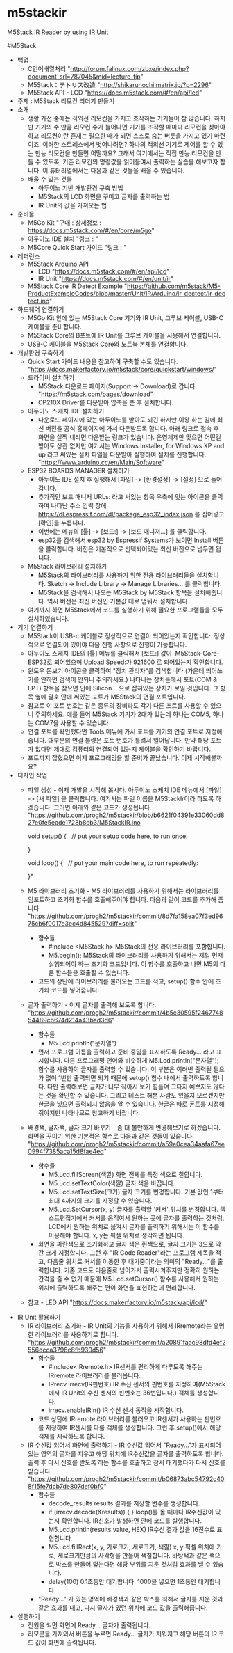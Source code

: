 # m5stackir
M5Stack IR  Reader by using IR Unit

#M5Stack 

- 백업
  - C언어배열처리
    "http://forum.falinux.com/zbxe/index.php?document_srl=787045&mid=lecture_tip"
  - M5Stack：テトリス改造
    "http://shikarunochi.matrix.jp/?p=2296"
  - M5Stack API - LCD
    "https://docs.m5stack.com/#/en/api/lcd"
- 주제 : M5Stack 리모컨 리더기 만들기
- 소개
  - 생활 가전 중에는 적외선 리모컨을 가지고 조작하는 기기들이 참 많습니다. 하지만 기기의 수 만큼 리모컨 수가 늘어나면 기기를 조작할 때마다 리모컨을 찾아야 하고 리모컨이란 존재는 필요한 때가 되면 스스로 숨는 버릇을 가지고 있기 마련이죠. 이러한 스트레스에서 벗어나려면? 하나의 적외선 기기로 제어를 할 수 있는 만능 리모컨을 만들면 어떨까요? 그래서 여기에서는 직접 만능 리모컨을 만들 수 있도록, 기존 리모컨의 명령값을 읽어들여서 출력하는 실습을 해보고자 합니다. 이 튜터리얼에서는 다음과 같은 것들을 배울 수 있습니다.
  - 배울 수 있는 것들
    - 아두이노 기반 개발환경 구축 방법
    - M5Stack의 LCD 화면을 꾸미고 글자를 출력하는 법
    - IR Unit의 값을 가져오는 법
- 준비물
  - M5Go Kit
    "구매 : 
    상세정보 : 
    https://docs.m5stack.com/#/en/core/m5go"
  - 아두이노 IDE 설치
    "링크 : "
  - M5Core Quick Start 가이드
    "링크 : "
- 레퍼런스
  - M5Stack Arduino API
    - LCD
      "https://docs.m5stack.com/#/en/api/lcd"
    - IR Unit
      "https://docs.m5stack.com/#/en/unit/ir"
  - M5Stack Core IR Detect Example 
    "https://github.com/m5stack/M5-ProductExampleCodes/blob/master/Unit/IR/Arduino/ir_dectect/ir_dectect.ino"
- 하드웨어 연결하기
  - M5Go Kit 안에 있는 M5Stack Core 기기와 IR Unit, 그루브 케이블, USB-C 케이블을 준비합니다.
  - M5Stack Core의 B포트에 IR Unit를 그루브 케이블을 사용해서 연결합니다.
  - USB-C 케이블을 M5Stack Core와 노트북 본체를 연결합니다.
- 개발환경 구축하기
  - Quick Start 가이드 내용을 참고하여 구축할 수도 있습니다.
    "https://docs.makerfactory.io/m5stack/core/quickstart/windows/"
  - 드라이버 설치하기
    - M5Stack 다운로드 페이지(Support -> Download)로 갑니다.
      "https://m5stack.com/pages/download"
    - CP210X Driver를 다운받아 압축을 푼 후 설치합니다.
  - 아두이노 스케치 IDE 설치하기
    - 다운로드 페이지에 있는 아두이노를 받아도 되긴 하지만 이왕 하는 김에 최신 버전을 공식 홈페이지에 가서 다운받도록 합니다. 아래 링크로 접속 후 화면을 살짝 내리면 다운받는 링크가 있습니다. 운영체제만 맞으면 어떤걸 받아도 상관 없지만 여기서는 Windows Installer, for Windows XP and up 라고 써있는 설치 파일을 다운받아 실행하여 설치를 진행합니다.
      "https://www.arduino.cc/en/Main/Software"
  - ESP32 BOARDS MANAGER 설치하기
    - 아두이노 IDE 설치 후 실행해서 [파일] -> [환경설정] -> [설정] 으로 들어갑니다.
    - 추가적인 보드 매니저 URLs: 라고 써있는 항목 우측에 잇는 아이콘을 클릭하여 나타난 주소 입력 창에 https://dl.espressif.com/dl/package_esp32_index.json 를 집어넣고 [확인]을 누릅니다.
    - 이번에는 메뉴의 [툴] -> [보드:] -> [보드 매니저...] 를 클릭합니다.
    - esp32를 검색해서 esp32 by Espressif Systems가 보이면 Install 버튼을 클릭합니다. 버전은 기본적으로 선택되어있는 최신 버전으로 냅두면 됩니다.
  - M5Stack 라이브러리 설치하기
    - M5Stack의 라이브러리를 사용하기 위한 전용 라이브러리들을 설치합니다. Sketch -> Include Library -> Manage Libraries... 를 클릭합니다.
    - M5Stack을 검색해서 나오는 M5Stack by M5Stack 항목을 설치해줍니다. 역시 버전은 최신 버전인 기본값 대로 냅둬서 설치합니다.
  - 여기까지 하면 M5Stack에서 코드를 실행하기 위해 필요한 프로그램들을 모두 설치하였습니다.
- 기기 연결하기
  - M5Stack이 USB-c 케이블로 정상적으로 연결이 되어있는지 확인합니다. 정상적으로 연결되어 있어야 다음 진행 사항으로 진행이 가능합니다.
  - 아두이노 스케치 IDE의 [툴] 메뉴를 클릭해서 [보드:] 값이  M5Stack-Core-ESP32로 되어있으며 Upload Speed:가 921600 로 되어있는지 확인합니다.
  - 윈도우 돋보기 아이콘을 클릭하여 "장치 관리자"를 검색합니다.(가운데 띄어쓰기를 안하면 검색이 안되니 주의하세요.) 나타나는 장치들에서 포트(COM & LPT) 항목을 찾으면 안에 Silicon .. 으로 잡혀있는 장치가 보일 것입니다. 그 항목 옆에 괄호 안에 써있는 포트가 M5Stack의 연결 포트입니다.
  - 참고로 이 포트 번호는 같은 종류의 장비라도 각기 다른 포트를 사용할 수 있으니 주의하세요. 예를 들어 M5Stack 기기가 2대가 있는데 하나는 COM5, 하나는 COM7을 사용할 수 있습니다.
  - 연결 포트를 확인했다면 Tools 메뉴에 가서 포트를 기기의 연결 포트로 지정해줍니다. 대부분의 연결 불량은 포트 번호가 틀려서 일어납니다. 만약 해당 포트가 없다면 제대로 컴퓨터와 연결되어 있는지 케이블을 확인하기 바랍니다.
  - 포트까지 잡혔으면 이제 프로그래밍을 할 준비가 끝났습니다. 이제 시작해볼까요?
- 디자인 작업
  - 파일 생성 - 이제 개발을 시작해 봅시다. 아두이노 스케치 IDE 메뉴에서 [파일] -> [새 파일] 을 클릭합니다. 여기서는 파일 이름을 M5StackIr이라 하도록 하겠습니다. 그러면 아래와 같은 코드가 생성됩니다.
    "https://github.com/progh2/m5stackir/blob/b6621f04391e33060dd827e0fe5eade1728b8cb3/M5StackIR.ino
    
    void setup() {
      // put your setup code here, to run once:
    
    }
    
    void loop() {
      // put your main code here, to run repeatedly:
    
    }"
  - M5 라이브러리 초기화 - M5 라이브러리를 사용하기 위해서는 라이브러리를 임포트하고 초기화 함수를 호출해주어야 합니다. 다음과 같이 코드를 추가해 줍니다. 
    "https://github.com/progh2/m5stackir/commit/8d7fa158ea07f3ed9675cb6f0017e3ec4d845529?diff=split"
    - 함수들
      - #include <M5Stack.h> M5Stack의 전용 라이브러리를 포함합니다.
      - M5.begin();  M5Stack의 라이브러리를 사용하기 위해서는 제일 먼저 실행되어야 하는 초기화 코드입니다. 이 함수를 호출하고 나면 M5의 다른 함수들을 호출할 수 있습니다.
    - 코드의 상단에 라이브러리를 불러오는 코드를 적고, setup() 함수 안에 초기화 코드를 넣어줍니다.
  - 글자 출력하기 - 이제 글자를 출력해 보도록 합니다. 
    "https://github.com/progh2/m5stackir/commit/4b5c30595f246774854489cb674d214a43bad3d6"
    - 함수들
      - M5.Lcd.println("문자열")
    - 먼저 프로그램 이름을 출력하고 준비 중임을 표시하도록 Ready... 라고 표시합니다. 다른 프로그래밍 언어와 비슷하게 M5.Lcd.println("문자열"); 함수를 사용하여 글자를 출력할 수 있습니다. 이 부분은 여러번 출력될 필요가 없이 1번만 출력되면 되기 때문에 setup() 함수 내에서 출력하도록 합니다. 다만 출력해보면 글자가 너무 작아서 보기 힘들며 그다지 예쁘지도 않다는 것을 확인할 수 있습니다. 그리고 테스트 해본 사람도 있을지 모르겠지만 한글을 넣으면 출력되지 않음을 알 수 있습니다. 한글은 따로 폰트를 지정해줘야지만 나타나므로 참고하기 바랍니다.
  - 배경색, 글자색, 글자 크기 바꾸기 - 좀 더 볼만하게 변경해보기로 하겠습니다. 화면을 꾸미기 위한 기본적은 함수로 다음과 같은 것들이 있습니다. 
    "https://github.com/progh2/m5stackir/commit/a59e0cea34aafa67ee0994f7385aca15d8fae4ed"
    - 함수들
      - M5.Lcd.fillScreen(색깔) 화면 전체를 특정 색으로 칠합니다.
      - M5.Lcd.setTextColor(색깔) 글자 색을 바꿉니다.
      - M5.Lcd.setTextSize(크기) 글자 크기를 변경합니다. 기본 값인 1부터 최대 4까지의 크기를 지정할 수 있습니다.
      - M5.Lcd.SetCursor(x, y) 글자를 출력할 '커서' 위치를 변경합니다. 텍스트편집기에서 커서를 움직여서 원하는 곳에 글자를 출력하는 것처럼, LCD에서 원하는 위치로 옮겨서 글자를 출력하기 위해서는 이 함수를 이용해야 합니다. x, y는 픽셀 위치로 생각하면 됩니다.
    - 화면을 파란색으로 초기화하고 글자 색은 흰색으로, 글자 크기는 3으로 약간 크게 지정합니다. 그런 후 "IR Code Reader"라는 프로그램 제목을 적고, 다음줄 위치로 커서를 이동한 후 대기중이라는 의미의 "Ready..."를 출력합니다. 기존 코드도 다음줄로 넘어가서 출력시켜주지만 정확히 원하는 간격을 줄 수 없기 때문에 M5.Lcd.setCursor() 함수를 사용해서 원하는 위치에 출력하도록 해주는 편이 화면을 표현하는데 편리합니다. 
  - 참고 - LED API
    "https://docs.makerfactory.io/m5stack/api/lcd/"
- IR Unit 활용하기
  - IR 라이브러리 초기화 - IR Unit의 기능을 사용하기 위해서 IRremote라는 유명한 라이브러리를 사용하기로 합니다. 
    "https://github.com/progh2/m5stackir/commit/a20891faac98dfd4ef2556dcca3796c8fb930d56"
    - 함수들
      - #include<IRremote.h> IR센서를 편리하게 다루도록 해주는 IRremote 라이브러리를 불러옵니다.
      - IRrecv irrecv(IR핀번호) IR 수신 센서의 핀번호를 지정하여(M5Stack에서 IR Unit의 수신 센서의 핀번호는 36번입니다.) 객체를 생성합니다.
      - irrecv.enableIRIn()  IR 수신 센서 동작을 시작합니다.
    - 코드 상단에 IRremote 라이브러리를 불러오고 IR센서가 사용하는 핀번호를 지정하여 IR센서를 다룰 객체를 생성합니다. 그런 후 setup()에서 해당 객체를 시작하도록 합니다.
  - IR 수신값 읽어서 화면에 출력하기 - IR 수신값 읽어서 "Ready..."가 표시되어있는 영역의 글자를 지우고 해당 위치에 IR수신값을 글자를 출력하도록 합니다. 출력 후 다시 신호를 받도록 하는 함수를 호출하고 잠시 대기했다가 다시 신호를 받습니다.
    "https://github.com/progh2/m5stackir/commit/b06873abc54792c408f15fe7dcb7de807def0bf0"
    - 함수들
      - decode_results results 결과를 저장할 변수를 생성합니다.
      - if (irrecv.decode(&results)) { } loop()를 돌 때마다 IR수신값이 있는지 확인합니다. IR신호가 발생하면 안에 코드를 실행합니다.
      - M5.Lcd.println(results.value, HEX) IR수신 결과 값을 16진수로 표현합니다.
      - M5.Lcd.fillRect(x, y, 가로크기, 세로크기, 색깔) x, y 픽셀 위치에 가로, 세로크기만큼의 사각형을 만들어 색칠합니다. 바탕색과 같은 색으로 박스를 만들어 덮는다면 해당 부위를 지운 것처럼 효과를 낼 수 있습니다.
      - delay(100) 0.1초동안 대기합니다. 1000을 넣으면 1초동안 대기합니다.
    - "Ready..." 가 있는 영역에 배경색과 같은 박스를 칙해서 글자를 지운 것과 같은 효과를 내고, 다시 글자가 있던 위치에 코드 값을 출력해줍니다.
- 실행하기
  - 전원을 켜면 화면에 Ready... 글자가 출력됩니다.
  - 리모콘을 가져와서 버튼을 누르면 Ready... 글자가 지워지고 해당 버튼의 IR 코드 값이 화면에 출력됩니다.
